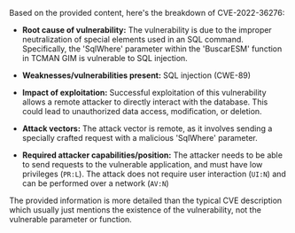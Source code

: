 Based on the provided content, here's the breakdown of CVE-2022-36276:

*   **Root cause of vulnerability:** The vulnerability is due to the improper neutralization of special elements used in an SQL command. Specifically, the 'SqlWhere' parameter within the 'BuscarESM' function in TCMAN GIM is vulnerable to SQL injection.

*   **Weaknesses/vulnerabilities present:** SQL injection (CWE-89)

*   **Impact of exploitation:** Successful exploitation of this vulnerability allows a remote attacker to directly interact with the database. This could lead to unauthorized data access, modification, or deletion.

*   **Attack vectors:** The attack vector is remote, as it involves sending a specially crafted request with a malicious 'SqlWhere' parameter.

*   **Required attacker capabilities/position:** The attacker needs to be able to send requests to the vulnerable application, and must have low privileges (`PR:L`). The attack does not require user interaction (`UI:N`) and can be performed over a network (`AV:N`)

The provided information is more detailed than the typical CVE description which usually just mentions the existence of the vulnerability, not the vulnerable parameter or function.